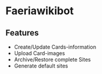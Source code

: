 # Faeriawikibot

## Features

 * Create/Update Cards-information
 * Upload Card-images
 * Archive/Restore complete Sites
 * Generate default sites